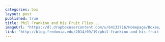 ```yaml
---
categories: box
layout: post
published: true
title: Phil Frankino and his Fruit Flies...
imageUrl: "https://dl.dropboxusercontent.com/u/64133716/Homepage/Boxes/phil.jpg"
link: "http://blog.fredonia.edu/2014/09/19/phil-frankino-and-his-fruit-flies-reap-the-benefits-of-fredonia-science-center/"
---
```


